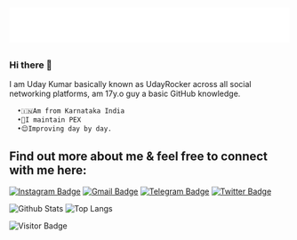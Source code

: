 <h1 align="center">
  <img src="https://raw.githubusercontent.com/HemantSachdeva/HemantSachdeva/master/assets/stalker.svg" alt="Hemant Sachdeva" />
</h1>

### Hi there 👋

I am Uday Kumar basically known as UdayRocker across all social networking platforms, am 17y.o guy a basic GitHub knowledge.
                                                    
      •🇮🇳Am from Karnataka India
      •🐼I maintain PEX 
      •😌Improving day by day.
      
## Find out more about me & feel free to connect with me here:
[![Instagram Badge](https://img.shields.io/badge/-UdayRock-purple?style=flat-square&logo=instagram&logoColor=white&link=https://instagram.com/iam.sribalaji/)](https://instagram.com/uday_.rock)
[![Gmail Badge](https://img.shields.io/badge/-udaycoc40@gmail.com-c14438?style=flat-square&logo=Gmail&logoColor=white&link=mailto:udaycoc40@gmail.com)](mailto:sribalajisenthilkumar@gmail.com)
[![Telegram Badge](https://img.shields.io/badge/-@UdayRocker-0088CC?style=flat&logo=Telegram&logoColor=white)](https://t.me/UdayRocker "Contact on Telegram")
[![Twitter Badge](https://img.shields.io/badge/-@UdayRocker-00acee?style=flat&logo=Twitter&logoColor=white)](https://twitter.com/intent/follow?screen_name=Uday_Rock_ "Follow on Twitter")

![Github Stats](https://github-readme-stats.vercel.app/api?username=UdayRocker&count_private=true&show_icons=true&include_all_commits=true&theme=tokyonight&show_owner=true)
![Top Langs](https://github-readme-stats.vercel.app/api/top-langs/?username=UdayRocker&hide=TeX&layout=compact&theme=tokyonight&langs_count=8)

![Visitor Badge](https://visitor-badge.laobi.icu/badge?page_id=UdayRocker)
